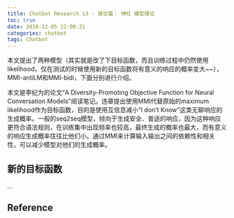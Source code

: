 ```yaml
---
title: Chatbot Research 13 - 理论篇： MMI 模型理论
toc: true
date: 2018-12-05 22:00:21
categories: chatbot
tags: Chatbot
---
```


本文提出了两种模型（其实就是改了下目标函数，而且训练过程中仍然使用likelihood，仅在测试的时候使用新的目标函数将有意义的响应的概率变大~~），MMI-antiLM和MMI-bidi，下面分别进行介绍。

<!-- more -->

本文是李纪为的论文“A Diversity-Promoting Objective Function for Neural Conversation Models”阅读笔记。违章提出使用MMI代替原始的maximum likelihood作为目标函数，目的是使用互信息减小“I don't Know”这类无聊响应的生成概率。一般的seq2seq模型，倾向于生成安全、普适的响应，因为这种响应更符合语法规则，在训练集中出现频率也较高，最终生成的概率也最大，而有意义的响应生成概率往往比他们小。通过MMI来计算输入输出之间的依赖性和相关性，可以减少模型对他们的生成概率。

## 新的目标函数

...

## Reference




